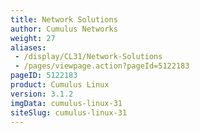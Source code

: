 ```yaml
---
title: Network Solutions
author: Cumulus Networks
weight: 27
aliases:
 - /display/CL31/Network-Solutions
 - /pages/viewpage.action?pageId=5122183
pageID: 5122183
product: Cumulus Linux
version: 3.1.2
imgData: cumulus-linux-31
siteSlug: cumulus-linux-31
---
```

<article id="html-search-results" class="ht-content" style="display: none;">

</article>

<footer id="ht-footer">

</footer>
